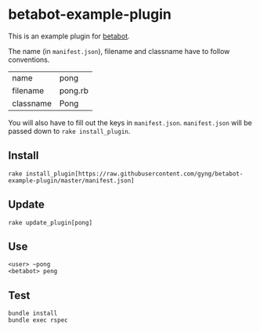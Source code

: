 # betabot-example-plugin

This is an example plugin for [betabot](https://github.com/gyng/betabot/).

The name (in `manifest.json`), filename and classname have to follow conventions.

|||
|-|-|
|name|pong|
|filename|pong.rb|
|classname|Pong|

You will also have to fill out the keys in `manifest.json`. `manifest.json` will be passed down to `rake install_plugin`.

## Install

```
rake install_plugin[https://raw.githubusercontent.com/gyng/betabot-example-plugin/master/manifest.json]
```

## Update

```
rake update_plugin[pong]
```

## Use

```
<user> ~pong
<betabot> peng
```

## Test

```
bundle install
bundle exec rspec
```
